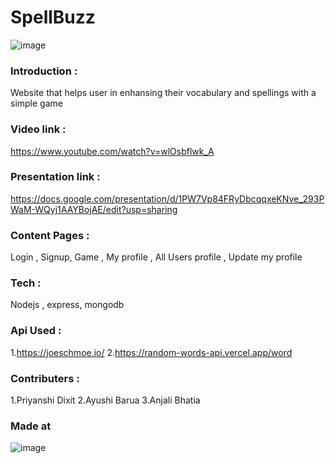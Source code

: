 # SpellBuzz
![image](https://user-images.githubusercontent.com/72269908/114285481-2787e280-9a75-11eb-8c76-1bba2567a3ec.png)
### Introduction : 
Website that helps user in enhansing their vocabulary and spellings with a simple game
### Video link : 
https://www.youtube.com/watch?v=wlOsbflwk_A
### Presentation link :
https://docs.google.com/presentation/d/1PW7Vp84FRyDbcqqxeKNve_293PWaM-WQyj1AAYBojAE/edit?usp=sharing
### Content Pages :
Login , Signup, Game , My profile , All Users profile , Update my profile
### Tech :
Nodejs , express, mongodb 
### Api Used : 
1.https://joeschmoe.io/ 
2.https://random-words-api.vercel.app/word
### Contributers : 
1.Priyanshi Dixit
2.Ayushi Barua
3.Anjali Bhatia

### Made at
![image](https://user-images.githubusercontent.com/72269908/114285645-6a968580-9a76-11eb-8886-f499179c5fcd.png)
